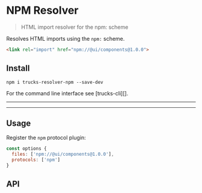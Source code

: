 # NPM Resolver

> HTML import resolver for the npm: scheme

Resolves HTML imports using the `npm:` scheme.

```html
<link rel="import" href="npm://@ui/components@1.0.0">
```

## Install

```
npm i trucks-resolver-npm --save-dev
```

For the command line interface see [trucks-cli][].

***
<!-- @toc -->
***

## Usage

Register the `npm` protocol plugin:

```javascript
const options {
  files: ['npm://@ui/components@1.0.0'],
  protocols: ['npm']
}
```

## API

<? @exec mkapi src/index.js --level=3 ?>

<? @include ../../../documents/license.md ?>
<? @include ../../../documents/links.md ?>
